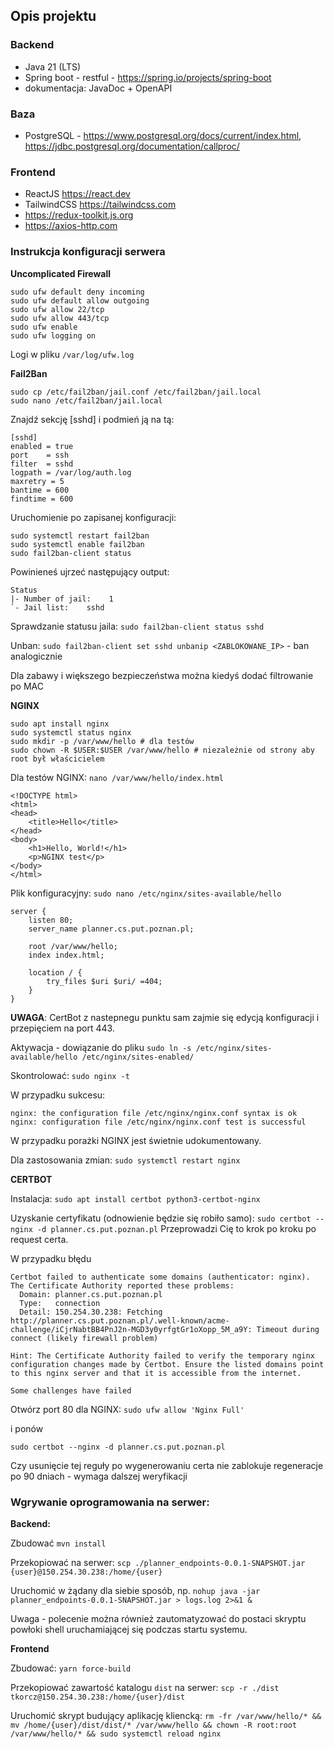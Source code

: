 ## Opis projektu
### Backend
- Java 21 (LTS)
- Spring boot - restful - https://spring.io/projects/spring-boot
- dokumentacja: JavaDoc + OpenAPI

### Baza
- PostgreSQL - https://www.postgresql.org/docs/current/index.html, https://jdbc.postgresql.org/documentation/callproc/

### Frontend

- ReactJS https://react.dev
- TailwindCSS https://tailwindcss.com
- https://redux-toolkit.js.org
- https://axios-http.com

### Instrukcja konfiguracji serwera


**Uncomplicated Firewall**
```
sudo ufw default deny incoming
sudo ufw default allow outgoing
sudo ufw allow 22/tcp
sudo ufw allow 443/tcp
sudo ufw enable
sudo ufw logging on
```
Logi w pliku `/var/log/ufw.log`

**Fail2Ban**
```
sudo cp /etc/fail2ban/jail.conf /etc/fail2ban/jail.local
sudo nano /etc/fail2ban/jail.local
```

Znajdź sekcję [sshd] i podmień ją na tą:
```
[sshd]
enabled = true
port    = ssh
filter  = sshd
logpath = /var/log/auth.log
maxretry = 5
bantime = 600
findtime = 600
```
Uruchomienie po zapisanej konfiguracji:
```
sudo systemctl restart fail2ban
sudo systemctl enable fail2ban
sudo fail2ban-client status
```
Powinieneś ujrzeć następujący output:
```
Status
|- Number of jail:    1
`- Jail list:    sshd
```

Sprawdzanie statusu jaila:
`sudo fail2ban-client status sshd`

Unban:
`sudo fail2ban-client set sshd unbanip <ZABLOKOWANE_IP>` - ban analogicznie

Dla zabawy i większego bezpieczeństwa można kiedyś dodać filtrowanie po MAC

**NGINX**
```
sudo apt install nginx
sudo systemctl status nginx
sudo mkdir -p /var/www/hello # dla testów
sudo chown -R $USER:$USER /var/www/hello # niezależnie od strony aby root był właścicielem
```

Dla testów NGINX:
`nano /var/www/hello/index.html`

```
<!DOCTYPE html>
<html>
<head>
    <title>Hello</title>
</head>
<body>
    <h1>Hello, World!</h1>
    <p>NGINX test</p>
</body>
</html>
```

Plik konfiguracyjny:
`sudo nano /etc/nginx/sites-available/hello`
```
server {
    listen 80;
    server_name planner.cs.put.poznan.pl;

    root /var/www/hello;
    index index.html;

    location / {
        try_files $uri $uri/ =404;
    }
}
```
**UWAGA**:  CertBot z nastepnegu punktu sam zajmie się edycją konfiguracji i przepięciem na port 443.

Aktywacja - dowiązanie do pliku
`sudo ln -s /etc/nginx/sites-available/hello /etc/nginx/sites-enabled/`

Skontrolować:
`sudo nginx -t`

W przypadku sukcesu:
```
nginx: the configuration file /etc/nginx/nginx.conf syntax is ok
nginx: configuration file /etc/nginx/nginx.conf test is successful
```
W przypadku porażki NGINX jest świetnie udokumentowany.

Dla zastosowania zmian:
`sudo systemctl restart nginx`

**CERTBOT**

Instalacja:
`sudo apt install certbot python3-certbot-nginx`

Uzyskanie certyfikatu (odnowienie będzie się robiło samo):
`sudo certbot --nginx -d planner.cs.put.poznan.pl`
Przeprowadzi Cię to krok po kroku po request certa.

W przypadku błędu 

```
Certbot failed to authenticate some domains (authenticator: nginx). The Certificate Authority reported these problems:
  Domain: planner.cs.put.poznan.pl
  Type:   connection
  Detail: 150.254.30.238: Fetching http://planner.cs.put.poznan.pl/.well-known/acme-challenge/iCjrNabtBB4PnJ2n-MGD3y0yrfgtGr1oXopp_5M_a9Y: Timeout during connect (likely firewall problem)

Hint: The Certificate Authority failed to verify the temporary nginx configuration changes made by Certbot. Ensure the listed domains point to this nginx server and that it is accessible from the internet.

Some challenges have failed
```
Otwórz port 80 dla NGINX:
`sudo ufw allow 'Nginx Full'`

i ponów 

`sudo certbot --nginx -d planner.cs.put.poznan.pl`

Czy usunięcie tej reguły po wygenerowaniu certa nie zablokuje regeneracje po 90 dniach - wymaga dalszej weryfikacji

### Wgrywanie oprogramowania na serwer:

**Backend:**

Zbudować
`mvn install`

Przekopiować na serwer:
`scp ./planner_endpoints-0.0.1-SNAPSHOT.jar {user}@150.254.30.238:/home/{user}`

Uruchomić w żądany dla siebie sposób, np.
`nohup java -jar planner_endpoints-0.0.1-SNAPSHOT.jar > logs.log 2>&1 &`

Uwaga - polecenie można również zautomatyzować do postaci skryptu powłoki shell uruchamiającej się podczas startu systemu.

**Frontend**

Zbudować:
`yarn force-build`

Przekopiować zawartość katalogu `dist` na serwer:
`scp -r ./dist tkorcz@150.254.30.238:/home/{user}/dist`

Uruchomić skrypt budujący aplikację kliencką:
`rm -fr /var/www/hello/* && mv /home/{user}/dist/dist/* /var/www/hello && chown -R root:root /var/www/hello/* && sudo systemctl reload nginx`
